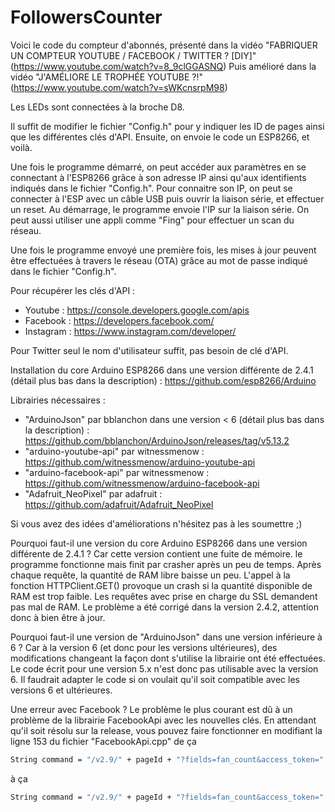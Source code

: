# FollowersCounter

Voici le code du compteur d'abonnés, présenté dans la vidéo "FABRIQUER UN COMPTEUR YOUTUBE / FACEBOOK / TWITTER ? [DIY]" (https://www.youtube.com/watch?v=8_9clGGASNQ)
Puis amélioré dans la vidéo "J'AMÉLIORE LE TROPHÉE YOUTUBE ?!" (https://www.youtube.com/watch?v=sWKcnsrpM98)

Les LEDs sont connectées à la broche D8.

Il suffit de modifier le fichier "Config.h" pour y indiquer les ID de pages ainsi que les différentes clés d'API.
Ensuite, on envoie le code un ESP8266, et voilà.

Une fois le programme démarré, on peut accéder aux paramètres en se connectant à l'ESP8266 grâce à son adresse IP ainsi qu'aux identifients indiqués dans le fichier "Config.h".
Pour connaitre son IP, on peut se connecter à l'ESP avec un câble USB puis ouvrir la liaison série, et effectuer un reset. Au démarrage, le programme envoie l'IP sur la liaison série.
On peut aussi utiliser une appli comme "Fing" pour effectuer un scan du réseau.

Une fois le programme envoyé une première fois, les mises à jour peuvent être effectuées à travers le réseau (OTA) grâce au mot de passe indiqué dans le fichier "Config.h".

Pour récupérer les clés d'API :

* Youtube : https://console.developers.google.com/apis
* Facebook : https://developers.facebook.com/
* Instagram : https://www.instagram.com/developer/

Pour Twitter seul le nom d'utilisateur suffit, pas besoin de clé d'API.

Installation du core Arduino ESP8266 dans une version différente de 2.4.1 (détail plus bas dans la description) : https://github.com/esp8266/Arduino

Librairies nécessaires :
* "ArduinoJson" par bblanchon dans une version < 6 (détail plus bas dans la description) : https://github.com/bblanchon/ArduinoJson/releases/tag/v5.13.2
* "arduino-youtube-api" par witnessmenow : https://github.com/witnessmenow/arduino-youtube-api
* "arduino-facebook-api" par witnessmenow : https://github.com/witnessmenow/arduino-facebook-api
* "Adafruit_NeoPixel" par adafruit : https://github.com/adafruit/Adafruit_NeoPixel


Si vous avez des idées d'améliorations n'hésitez pas à les soumettre ;)


Pourquoi faut-il une version du core Arduino ESP8266 dans une version différente de 2.4.1 ?
Car cette version contient une fuite de mémoire. le programme fonctionne mais finit par crasher après un peu de temps. Après chaque requête, la quantité de RAM libre baisse un peu. L'appel à la fonction HTTPClient.GET() provoque un crash si la quantité disponible de RAM est trop faible. Les requêtes avec prise en charge du SSL demandent pas mal de RAM.
Le problème a été corrigé dans la version 2.4.2, attention donc à bien être à jour.

Pourquoi faut-il une version de "ArduinoJson" dans une version inférieure à 6 ?
Car à la version 6 (et donc pour les versions ultérieures), des modifications changeant la façon dont s'utilise la librairie ont été effectuées. Le code écrit pour une version 5.x n'est donc pas utilisable avec la version 6.
Il faudrait adapter le code si on voulait qu'il soit compatible avec les versions 6 et ultérieures.

Une erreur avec Facebook ? Le problème le plus courant est dû à un problème de la librairie FacebookApi avec les nouvelles clés.
En attendant qu'il soit résolu sur la release, vous pouvez faire fonctionner en modifiant la ligne 153 du fichier "FacebookApi.cpp"
de ça
```sh
String command = "/v2.9/" + pageId + "?fields=fan_count&access_token=" + _appId + "|" + _appSecret;
```
à ça
```sh
String command = "/v2.9/" + pageId + "?fields=fan_count&access_token=" + _accessToken;
```
